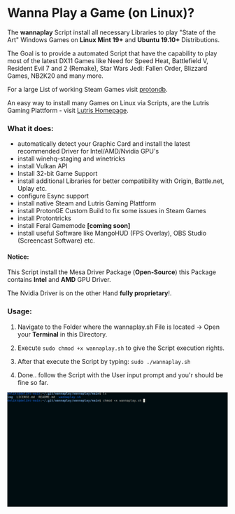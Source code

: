 # Wanna Play a Game (on Linux)?

The **wannaplay** Script install all necessary Libraries to play "State of the Art" Windows Games on **Linux Mint 19+** and **Ubuntu 19.10+** Distributions.

The Goal is to provide a automated Script that have the capability to play most of the latest DX11 Games like Need for Speed Heat, Battlefield V, Resident Evil 7 and 2 (Remake), Star Wars Jedi: Fallen Order, Blizzard Games, NB2K20 and many more.

For a large List of working Steam Games visit [protondb](https://www.protondb.com/).

An easy way to install many Games on Linux via Scripts, are the Lutris Gaming Plattform - visit [Lutris Homepage](https://lutris.net/). 


### What it does:

- automatically detect your Graphic Card and install the latest recommended Driver for Intel/AMD/Nvidia GPU's
- install winehq-staging and winetricks
- install Vulkan API
- Install 32-bit Game Support
- install additional Libraries for better compatibility with Origin, Battle.net, Uplay etc.
- configure Esync support
- install native Steam and Lutris Gaming Plattform
- install ProtonGE Custom Build to fix some issues in Steam Games 
- install Protontricks 
- install Feral Gamemode **[coming soon]**
- install useful Software like MangoHUD (FPS Overlay), OBS Studio (Screencast Software) etc.


#### Notice:

This Script install the Mesa Driver Package (**Open-Source**) this Package contains **Intel** and **AMD** GPU Driver.

The Nvidia Driver is on the other Hand **fully proprietary**!.


### Usage:

1) Navigate to the Folder where the wannaplay.sh File is located -> Open your **Terminal** in this Directory.

2) Execute ``sudo chmod +x wannaplay.sh`` to give the Script execution rights.

3) After that execute the Script by typing: ``sudo ./wannaplay.sh``

4) Done.. follow the Script with the User input prompt and you'r should be fine so far.

![Script in Aktion gif here](img/startthescript.gif)
